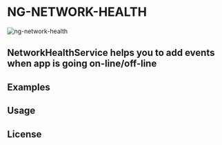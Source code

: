 # NG-NETWORK-HEALTH
![ng-network-health]()

## NetworkHealthService helps you to add events when app is going on-line/off-line

## Examples

## Usage

## License
